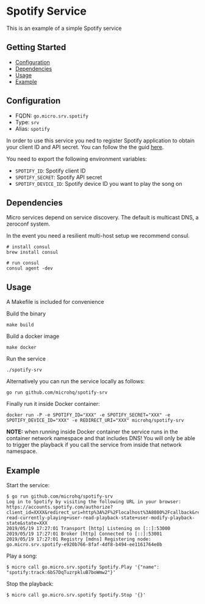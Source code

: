 # Spotify Service

This is an example of a simple Spotify service

## Getting Started

- [Configuration](#configuration)
- [Dependencies](#dependencies)
- [Usage](#usage)
- [Example](#example)

## Configuration

- FQDN: `go.micro.srv.spotify`
- Type: `srv`
- Alias: `spotify`

In order to use this service you ned to register Spotify application to obtain your client ID and API secret. You can follow the the guid [here](https://developer.spotify.com/documentation/general/guides/app-settings/).

You need to export the following environment variables:
- `SPOTIFY_ID`: Spotify client ID
- `SPOTIFY_SECRET`: Spotify API secret
- `SPOTIFY_DEVICE_ID`: Spotify device ID you want to play the song on

## Dependencies

Micro services depend on service discovery. The default is multicast DNS, a zeroconf system.

In the event you need a resilient multi-host setup we recommend consul.

```
# install consul
brew install consul

# run consul
consul agent -dev
```

## Usage

A Makefile is included for convenience

Build the binary

```
make build
```

Build a docker image
```
make docker
```

Run the service
```
./spotify-srv
```

Alternatively you can run the service locally as follows:
```
go run github.com/microhq/spotify-srv
```

Finally run it inside Docker container:
```
docker run -P -e SPOTIFY_ID="XXX" -e SPOTIFY_SECRET="XXX" -e SPOTIFY_DEVICE_ID="XXX" -e REDIRECT_URI="XXX" microhq/spotify-srv
```

**NOTE:** when running inside Docker container the service runs in the container network namespace and that includes DNS! You will only be able to trigger the playback if you call the service from inside that network namespace.

## Example

Start the service:
```
$ go run github.com/microhq/spotify-srv
Log in to Spotify by visiting the following URL in your browser: https://accounts.spotify.com/authorize?client_id=XXXX&redirect_uri=http%3A%2F%2Flocalhost%3A8080%2Fcallback&response_type=code&scope=user-read-currently-playing+user-read-playback-state+user-modify-playback-state&state=XXX
2019/05/19 17:27:01 Transport [http] Listening on [::]:53000
2019/05/19 17:27:01 Broker [http] Connected to [::]:53001
2019/05/19 17:27:01 Registry [mdns] Registering node: go.micro.srv.spotify-e920b766-8faf-4df8-b494-ee1161764e0b
```

Play a song:
```
$ micro call go.micro.srv.spotify Spotify.Play '{"name": "spotify:track:6bS7DqTuzrpkluB7boWmw2"}'
```

Stop the playback:
```
$ micro call go.micro.srv.spotify Spotify.Stop '{}'
```
